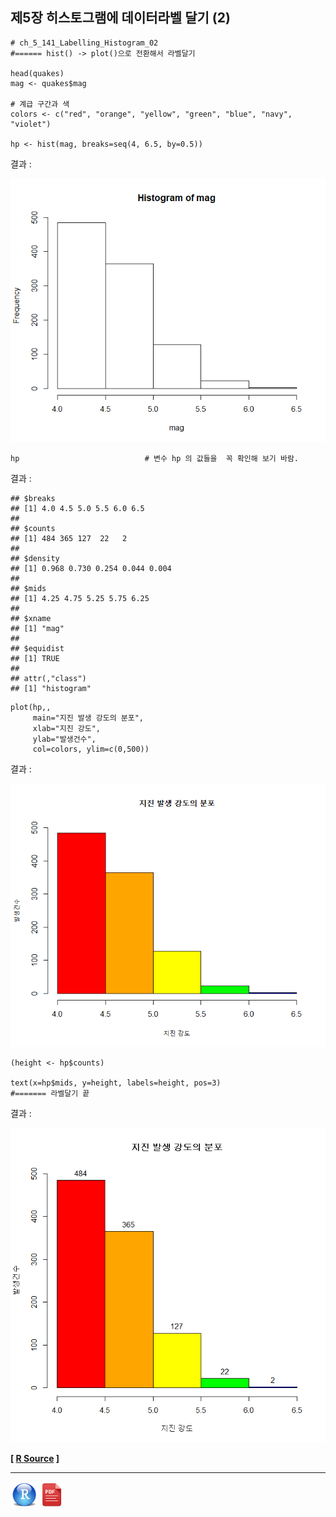 ## 제5장 히스토그램에 데이터라벨 달기 (2)



```{r}
# ch_5_141_Labelling_Histogram_02
#====== hist() -> plot()으로 전환해서 라벨달기

head(quakes)
mag <- quakes$mag

# 계급 구간과 색 
colors <- c("red", "orange", "yellow", "green", "blue", "navy", "violet")

hp <- hist(mag, breaks=seq(4, 6.5, by=0.5))	 
```

결과 :

![1570059391730](images/1570059391730.png)

```{r}
hp                            # 변수 hp 의 값들을  꼭 확인해 보기 바람.
```

결과 :

```{}
## $breaks
## [1] 4.0 4.5 5.0 5.5 6.0 6.5
## 
## $counts
## [1] 484 365 127  22   2
## 
## $density
## [1] 0.968 0.730 0.254 0.044 0.004
## 
## $mids
## [1] 4.25 4.75 5.25 5.75 6.25
## 
## $xname
## [1] "mag"
## 
## $equidist
## [1] TRUE
## 
## attr(,"class")
## [1] "histogram"
```



```{r}
plot(hp,, 
     main="지진 발생 강도의 분포", 
     xlab="지진 강도", 
     ylab="발생건수",
     col=colors, ylim=c(0,500))
```



결과 :

![1570059499840](images/1570059499840.png)

```{r}
(height <- hp$counts)

text(x=hp$mids, y=height, labels=height, pos=3)
#======= 라벨달기 끝
```

결과 : 

![img](images/COMF_1803281516267df0007d.bmp)

**[ [R Source](source/ch_5_141_Labelling_Histogram_02.R) ]**



------

 <img src="images/R.png" alt="R" style="zoom:80%;" /> <img src="images/pdf_image.png" alt="pdf_image" style="zoom:80%;" />

